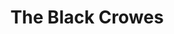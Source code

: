 ---
title: "The Black Crowes"
summary: "The Black Crowes are an American rock band formed in Atlanta, Georgia, in 1984. Their discography includes eight studio albums, four live albums and several charting singles. The band was signed to Def American Recordings in 1989 by producer George Drakoulias and released their debut album, Shake Your Money Maker, the following year. Their follow-up, The Southern Harmony and Musical Companion, reached the top of the Billboard 200 in 1992. The albums Amorica , Three Snakes and One Charm , By Your Side , and Lions followed, with each showing moderate popularity but failing to capture the chart successes of the band's first two albums. After a hiatus from 2002 to 2005, the band regrouped and toured for several years before releasing Warpaint in 2008, which reached number 5 on the Billboard chart.Following the release of their greatest hits/acoustic double album Croweology in August 2010, the band started a 20th anniversary tour that was followed by a second hiatus. After touring in 2013, the band announced another breakup in 2015, reforming in late 2019 to announce a 2020 tour in support of the 30th anniversary of Shake Your Money Maker. By this point the band had none of its original line-up left except for Chris and Rich Robinson, the only two constant members of the band over its entire history.
The Black Crowes have sold more than 30 million albums, and are listed at number 92 on VH1's 100 Greatest Artists of Hard Rock. They were labeled by Melody Maker as \"The Most Rock 'n' Roll Rock 'n' Roll Band in the World\" and the readers of Rolling Stone voted them 'Best New American Band' in 1990."
image: "the-black-crowes.jpg"
apple_music_artist_url: "None"
wikipedia_url: "https://en.wikipedia.org/wiki/The_Black_Crowes"
---